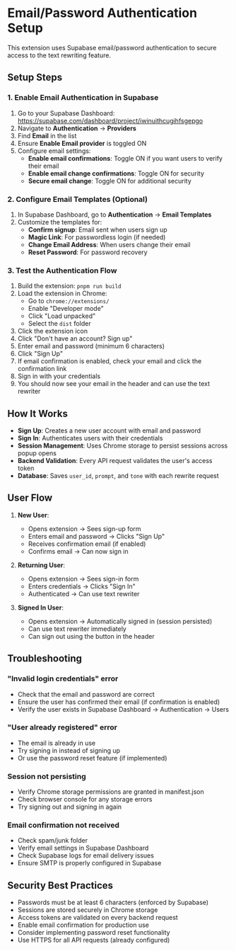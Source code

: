 # Email/Password Authentication Setup

This extension uses Supabase email/password authentication to secure access to the text rewriting feature.

## Setup Steps

### 1. Enable Email Authentication in Supabase

1. Go to your Supabase Dashboard: https://supabase.com/dashboard/project/iwinuithcugihfsgepgo
2. Navigate to **Authentication** → **Providers**
3. Find **Email** in the list
4. Ensure **Enable Email provider** is toggled ON
5. Configure email settings:
   - **Enable email confirmations**: Toggle ON if you want users to verify their email
   - **Enable email change confirmations**: Toggle ON for security
   - **Secure email change**: Toggle ON for additional security

### 2. Configure Email Templates (Optional)

1. In Supabase Dashboard, go to **Authentication** → **Email Templates**
2. Customize the templates for:
   - **Confirm signup**: Email sent when users sign up
   - **Magic Link**: For passwordless login (if needed)
   - **Change Email Address**: When users change their email
   - **Reset Password**: For password recovery

### 3. Test the Authentication Flow

1. Build the extension: `pnpm run build`
2. Load the extension in Chrome:
   - Go to `chrome://extensions/`
   - Enable "Developer mode"
   - Click "Load unpacked"
   - Select the `dist` folder
3. Click the extension icon
4. Click "Don't have an account? Sign up"
5. Enter email and password (minimum 6 characters)
6. Click "Sign Up"
7. If email confirmation is enabled, check your email and click the confirmation link
8. Sign in with your credentials
9. You should now see your email in the header and can use the text rewriter

## How It Works

- **Sign Up**: Creates a new user account with email and password
- **Sign In**: Authenticates users with their credentials
- **Session Management**: Uses Chrome storage to persist sessions across popup opens
- **Backend Validation**: Every API request validates the user's access token
- **Database**: Saves `user_id`, `prompt`, and `tone` with each rewrite request

## User Flow

1. **New User**: 
   - Opens extension → Sees sign-up form
   - Enters email and password → Clicks "Sign Up"
   - Receives confirmation email (if enabled)
   - Confirms email → Can now sign in

2. **Returning User**:
   - Opens extension → Sees sign-in form
   - Enters credentials → Clicks "Sign In"
   - Authenticated → Can use text rewriter

3. **Signed In User**:
   - Opens extension → Automatically signed in (session persisted)
   - Can use text rewriter immediately
   - Can sign out using the button in the header

## Troubleshooting

### "Invalid login credentials" error
- Check that the email and password are correct
- Ensure the user has confirmed their email (if confirmation is enabled)
- Verify the user exists in Supabase Dashboard → Authentication → Users

### "User already registered" error
- The email is already in use
- Try signing in instead of signing up
- Or use the password reset feature (if implemented)

### Session not persisting
- Verify Chrome storage permissions are granted in manifest.json
- Check browser console for any storage errors
- Try signing out and signing in again

### Email confirmation not received
- Check spam/junk folder
- Verify email settings in Supabase Dashboard
- Check Supabase logs for email delivery issues
- Ensure SMTP is properly configured in Supabase

## Security Best Practices

- Passwords must be at least 6 characters (enforced by Supabase)
- Sessions are stored securely in Chrome storage
- Access tokens are validated on every backend request
- Enable email confirmation for production use
- Consider implementing password reset functionality
- Use HTTPS for all API requests (already configured)
